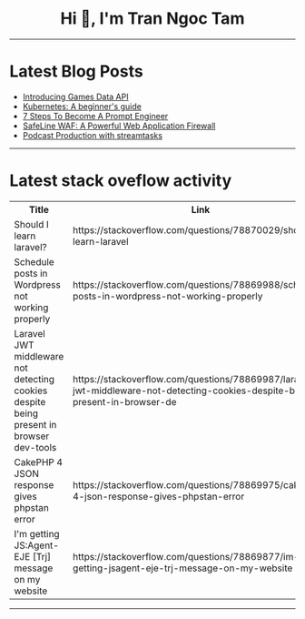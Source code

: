 <h1 align="center">Hi 👋, I'm Tran Ngoc Tam</h1>

---

# Latest Blog Posts 
<!-- BLOG-POST-LIST:START -->
- [Introducing Games Data API](https://dev.to/devsdocs/introducing-game-data-api-3f5a)
- [Kubernetes: A beginner&#39;s guide](https://dev.to/niharikaa/kubernetes-a-beginners-guide-jn1)
- [7 Steps To Become A Prompt Engineer](https://dev.to/latitude/7-steps-to-become-a-prompt-engineer-4am8)
- [SafeLine WAF: A Powerful Web Application Firewall](https://dev.to/sherbertill6/safeline-waf-a-powerful-web-application-firewall-24o1)
- [Podcast Production with streamtasks](https://dev.to/leopf/podcast-production-with-streamtasks-1h09)
<!-- BLOG-POST-LIST:END -->

---

# Latest stack oveflow activity
<table>
  <tr><th>Title</th><th>Link</th></tr>
  <!-- STACKOVERFLOW:START --><tr><td>Should I learn laravel?</td><td>https://stackoverflow.com/questions/78870029/should-i-learn-laravel</td></tr><tr><td>Schedule posts in Wordpress not working properly</td><td>https://stackoverflow.com/questions/78869988/schedule-posts-in-wordpress-not-working-properly</td></tr><tr><td>Laravel JWT middleware not detecting cookies despite being present in browser dev-tools</td><td>https://stackoverflow.com/questions/78869987/laravel-jwt-middleware-not-detecting-cookies-despite-being-present-in-browser-de</td></tr><tr><td>CakePHP 4 JSON response gives phpstan error</td><td>https://stackoverflow.com/questions/78869975/cakephp-4-json-response-gives-phpstan-error</td></tr><tr><td>I&#39;m getting JS:Agent-EJE [Trj] message on my website</td><td>https://stackoverflow.com/questions/78869877/im-getting-jsagent-eje-trj-message-on-my-website</td></tr><!-- STACKOVERFLOW:END -->
</table>

---



